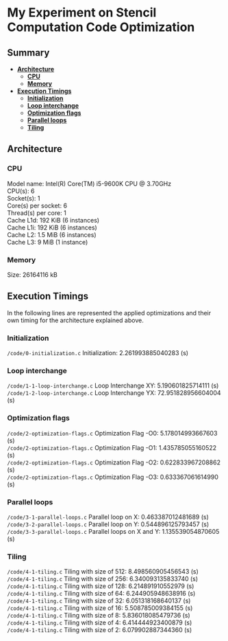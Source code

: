 # My Experiment on Stencil Computation Code Optimization

## Summary

- **[Architecture](#architecture)**
  - **[CPU](#cpu)**
  - **[Memory](#memory)**
- **[Execution Timings](#execution-timings)**
  - **[Initialization](#initialization)**
  - **[Loop interchange](#loop-interchange)**
  - **[Optimization flags](#optimization-flags)**
  - **[Parallel loops](#parallel-loops)**
  - **[Tiling](#tiling)**

## Architecture

### CPU

Model name: Intel(R) Core(TM) i5-9600K CPU @ 3.70GHz \
CPU(s): 6 \
Socket(s): 1 \
Core(s) per socket: 6 \
Thread(s) per core: 1 \
Cache L1d: 192 KiB (6 instances) \
Cache L1i: 192 KiB (6 instances) \
Cache L2: 1.5 MiB (6 instances) \
Cache L3: 9 MiB (1 instance)

### Memory

Size: 26164116 kB

## Execution Timings

In the following lines are represented the applied optimizations and their own timing for the architecture explained above.

### Initialization

`/code/0-initialization.c` Initialization: 2.261993885040283 (s)

### Loop interchange

`/code/1-1-loop-interchange.c` Loop Interchange XY: 5.190601825714111 (s)\
`/code/1-2-loop-interchange.c` Loop Interchange YX: 72.951828956604004 (s)

### Optimization flags

`/code/2-optimization-flags.c` Optimization Flag -O0: 5.178014993667603 (s)\
`/code/2-optimization-flags.c` Optimization Flag -O1: 1.435785055160522 (s)\
`/code/2-optimization-flags.c` Optimization Flag -O2: 0.622833967208862 (s)\
`/code/2-optimization-flags.c` Optimization Flag -O3: 0.633367061614990 (s)

### Parallel loops

`/code/3-1-parallel-loops.c` Parallel loop on X: 0.463387012481689 (s)\
`/code/3-2-parallel-loops.c` Parallel loop on Y: 0.544896125793457 (s)\
`/code/3-3-parallel-loops.c` Parallel loops on X and Y: 1.135539054870605 (s)

### Tiling

`/code/4-1-tiling.c` Tiling with size of 512: 8.498560905456543 (s)\
`/code/4-1-tiling.c` Tiling with size of 256: 6.340093135833740 (s)\
`/code/4-1-tiling.c` Tiling with size of 128: 6.214891910552979 (s)\
`/code/4-1-tiling.c` Tiling with size of 64: 6.244905948638916 (s)\
`/code/4-1-tiling.c` Tiling with size of 32: 6.051318168640137 (s)\
`/code/4-1-tiling.c` Tiling with size of 16: 5.508785009384155 (s)\
`/code/4-1-tiling.c` Tiling with size of 8: 5.836018085479736 (s)\
`/code/4-1-tiling.c` Tiling with size of 4: 6.414444923400879 (s)\
`/code/4-1-tiling.c` Tiling with size of 2: 6.079902887344360 (s)
